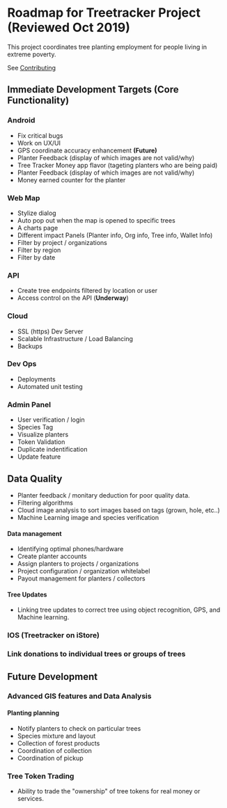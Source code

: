 # Roadmap for Treetracker Project (Reviewed Oct 2019)

This project coordinates tree planting employment for people living in extreme poverty.

See [Contributing](https://github.com/Greenstand/Development-Overview/blob/master/Contributing.md) 

## Immediate Development Targets (Core Functionality)

### Android

+ Fix critical bugs
+ Work on UX/UI
+ GPS coordinate accuracy enhancement
**(Future)**
+ Planter Feedback (display of which images are not valid/why) 
+ Tree Tracker Money app flavor (tageting planters who are being paid)
+ Planter Feedback (display of which images are not valid/why) 
+ Money earned counter for the planter


### Web Map

+ Stylize dialog
+ Auto pop out when the map is opened to specific trees
+ A charts page
+ Different impact Panels (Planter info, Org info, Tree info, Wallet Info)
+ Filter by project / organizations
+ Filter by region
+ Filter by date

### API

+ Create tree endpoints filtered by location or user
+ Access control on the API  (**Underway**)
  
### Cloud

+ SSL (https) Dev Server
+ Scalable Infrastructure / Load Balancing
+ Backups

### Dev Ops
+ Deployments
+ Automated unit testing

### Admin Panel
+ User verification / login
+ Species Tag 
+ Visualize planters
+ Token Validation
+ Duplicate indentification
+ Update feature

## Data Quality
+ Planter feedback / monitary deduction for poor quality data.
+ Filtering algorithms
+ Cloud image analysis to sort images based on tags (grown, hole, etc..)
+ Machine Learning image and species verification

#### Data management
+ Identifying optimal phones/hardware 
+ Create planter accounts
+ Assign planters to projects / organizations
+ Project configuration / organization whitelabel
+ Payout management for planters / collectors

#### Tree Updates
+ Linking tree updates to correct tree using object recognition, GPS, and Machine learning.

### IOS (Treetracker on iStore)

### Link donations to individual trees or groups of trees
## Future Development
### Advanced GIS features and Data Analysis

#### Planting planning
+ Notify planters to check on particular trees
+ Species mixture and layout
+ Collection of forest products
+ Coordination of collection
+ Coordination of pickup

### Tree Token Trading
+ Ability to trade the "ownership" of tree tokens for real money or services.
